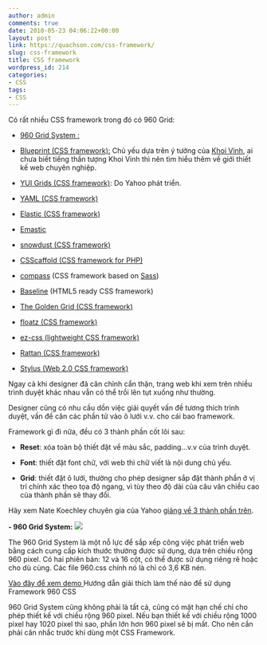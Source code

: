 ```yaml
---
author: admin
comments: true
date: 2010-05-23 04:06:22+00:00
layout: post
link: https://quachson.com/css-framework/
slug: css-framework
title: CSS framework
wordpress_id: 214
categories:
- CSS
tags:
- CSS
---
```


Có rất nhiều CSS framework trong đó có 960 Grid:



	
  * [960   Grid System :](http://960.gs/)

	
  * [Blueprint (CSS framework):](http://en.wikipedia.org/wiki/Blueprint_%28CSS_framework%29) Chủ yếu dựa trên ý tưởng của [Khoi Vinh](http://en.wikipedia.org/wiki/Khoi_Vinh), ai chưa   biết tiếng thần tượng Khoi Vinh thì nên tìm hiểu thêm về   giới thiết kế web chuyên nghiệp.

	
  * [YUI Grids (CSS framework)](http://developer.yahoo.com/yui/grids): Do Yahoo phát triển.

	
  * [YAML (CSS framework)](http://www.yaml.de/en/)

	
  * [Elastic  (CSS framework)](http://elasticss.com/)

	
  * [Emastic](http://code.google.com/p/emastic/)

	
  * [snowdust (CSS framework)](http://www.wedoui.com/)

	
  * [CSScaffold (CSS framework for PHP)](http://wiki.github.com/anthonyshort/csscaffold)

	
  * [compass](http://wiki.github.com/chriseppstein/compass) (CSS framework based on  [Sass](http://en.wikipedia.org/wiki/Sass_%28stylesheet_language%29))

	
  * [Baseline](http://baselinecss.com/) (HTML5 ready CSS framework)

	
  * [The Golden Grid (CSS framework)](http://code.google.com/p/the-golden-grid/)

	
  * [floatz (CSS framework)](http://code.google.com/p/floatz/)

	
  * [ez-css (lightweight CSS framework)](http://www.ez-css.org/)

	
  * [Rattan (CSS framework)](http://github.com/kriskhaira/rattan)

	
  * [Stylus (Web 2.0 CSS framework)](http://code.google.com/p/stylus-css)


Ngay cả khi designer đã căn chỉnh cẩn thận, trang web khi xem trên  nhiều trình duyệt khác nhau vẫn có thể trồi lên tụt xuống như thường.

Designer cũng có nhu cầu dồn  việc giải quyết vấn đề tương thích trình duyệt, vấn đề căn các phần tử  vào ô lưới v.v. cho cái bao framework.

Framework gì đi nữa, đều có 3 thành phần cốt lõi sau:

	
  * **Reset**: xóa toàn bộ thiết đặt về màu sắc, padding...v.v của trình duyệt.

	
  * **Font**: thiết đặt font chữ, với web thì chữ viết là  nội dung chủ yếu.

	
  * **Grid**: thiết đặt ô lưới, thường cho phép designer sắp  đặt thành phần ở vị trí chính xác theo tọa độ ngang, vì tùy theo độ  dài của câu văn chiều cao của thành phần sẽ thay đổi.


Hãy xem Nate Koechley chuyên gia của Yahoo [giảng về 3 thành  phần trên](http://video.yahoo.com/watch/1373808/4732784).

**- 960 Grid System:**
![](http://media.smashingmagazine.com/cdn_noupe/img/css-framework-1.jpg)

The 960  Grid System là một nỗ lực để sắp xếp công việc phát triển web bằng cách  cung cấp kích thước thường được sử dụng, dựa trên chiều rộng 960 pixel. Có hai phiên  bản: 12 và 16 cột, có thể được sử dụng riêng rẽ hoặc cho dù cùng. Các file 960.css  chính nó là chỉ có 3,6 KB nén.

[Vào đây để xem demo
](http://960.gs/demo.html)Hướng  dẫn giải thích làm thế nào để sử dụng Framework 960 CSS

960 Grid System cũng không phải là tất cả, cũng có mặt hạn chế chỉ cho phép thiết kế với chiều rộng 960 pixel. Nếu bạn thiết kế với chiều rộng 1000 pixel hay 1020 pixel thì sao, phần lớn hơn 960 pixel sẽ bị mất. Cho nên cần phải cân nhắc trước khi dùng một CSS Framework.
